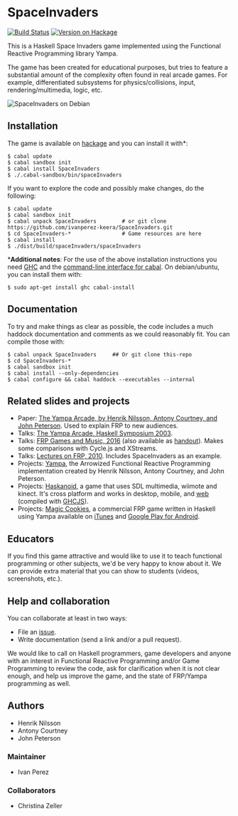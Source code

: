 # SpaceInvaders

[![Build Status](https://travis-ci.org/ivanperez-keera/SpaceInvaders.svg?branch=master)](https://travis-ci.org/ivanperez-keera/SpaceInvaders)
[![Version on Hackage](https://img.shields.io/hackage/v/SpaceInvaders.svg)](https://hackage.haskell.org/package/SpaceInvaders)

This is a Haskell Space Invaders game implemented using the Functional
Reactive Programming library Yampa.

The game has been created for educational purposes, but tries to feature a
substantial amount of the complexity often found in real arcade games. For example,
differentiated subsystems for physics/collisions, input, rendering/multimedia, logic, etc.

![SpaceInvaders on Debian](screenshots/gameplay.gif?raw=true)

## Installation

The game is available on [hackage](https://hackage.haskell.org/package/SpaceInvaders) and you can install it with*:

```
$ cabal update
$ cabal sandbox init
$ cabal install SpaceInvaders
$ ./.cabal-sandbox/bin/spaceInvaders
```

If you want to explore the code and possibly make changes, do the following:

```
$ cabal update
$ cabal sandbox init
$ cabal unpack SpaceInvaders        # or git clone https://github.com/ivanperez-keera/SpaceInvaders.git
$ cd SpaceInvaders-*                # Game resources are here
$ cabal install
$ ./dist/build/spaceInvaders/spaceInvaders
```

*__Additional notes__:
For the use of the above installation instructions you need [GHC](https://www.haskell.org/ghc/) and the [command-line interface for cabal](https://github.com/haskell/cabal/tree/master/cabal-install). On debian/ubuntu, you can install them with:

```
$ sudo apt-get install ghc cabal-install
```

## Documentation

To try and make things as clear as possible, the code includes a much haddock
documentation and comments as we could reasonably fit. You can compile those with:

```
$ cabal unpack SpaceInvaders     ## Or git clone this-repo
$ cd SpaceInvaders-*
$ cabal sandbox init
$ cabal install --only-dependencies
$ cabal configure && cabal haddock --executables --internal
```

## Related slides and projects

* Paper: [The Yampa Arcade, by Henrik Nilsson, Antony Courtney, and John Peterson](http://www.cs.nott.ac.uk/~psznhn/papers.html#hw2003). Used to explain FRP to new audiences.
* Talks: [The Yampa Arcade, Haskell Symposium 2003](http://www.cs.nott.ac.uk/~psznhn/Talks/HW2003-YampaArcade.pdf).
* Talks: [FRP Games and Music, 2016](http://www.cs.nott.ac.uk/~psznhn/Talks/7digital-July2016-IntroductionToFRPAndYampaThroughGamesAndMusic.pdf) (also available as [handout](http://www.cs.nott.ac.uk/~psznhn/Talks/7digital-July2016-IntroductionToFRPAndYampaThroughGamesAndMusic-4up.pdf)). Makes some comparisons with Cycle.js and XStreams.
* Talks: [Lectures on FRP, 2010](http://www.cs.nott.ac.uk/~psznhn/ITU-FRP2010/ITU-FRP2010.html). Includes SpaceInvaders as an example.
* Projects: [Yampa](http://github.com/ivanperez-keera/Yampa), the Arrowized Functional Reactive Programming implementation created by Henrik Nilsson, Antony Courtney, and John Peterson.
* Projects: [Haskanoid](https://github.com/ivanperez-keera/haskanoid), a game that uses SDL multimedia, wiimote and kinect. It's cross platform and works in desktop, mobile, and [web](http://ivanperez-keera.github.io/haskanoid/haskanoid.jsexe/index.html) (compiled with [GHCJS](https://github.com/ghcjs/ghcjs)).
* Projects: [Magic Cookies](https://github.com/keera-studios/magic-cookies), a commercial FRP game written in Haskell using Yampa available on [iTunes](https://itunes.apple.com/us/app/magic-cookies/id1244709871) and [Google Play for Android](https://play.google.com/store/apps/details?id=uk.co.keera.games.magiccookies&hl=en).

## Educators

If you find this game attractive and would like to use it to teach functional
programming or other subjects, we'd be very happy to know about it. We can
provide extra material that you can show to students (videos, screenshots,
etc.).

## Help and collaboration

You can collaborate at least in two ways:

* File an [issue](https://github.com/ivanperez-keera/SpaceInvaders/issues).
* Write documentation (send a link and/or a pull request).

We would like to call on Haskell programmers, game developers and anyone with an interest in Functional Reactive Programming and/or Game Programming to review the code, ask for clarification when it is not clear enough, and help us improve the game, and the state of FRP/Yampa programming as well.

## Authors

* Henrik Nilsson
* Antony Courtney
* John Peterson

### Maintainer

* Ivan Perez

### Collaborators

* Christina Zeller
